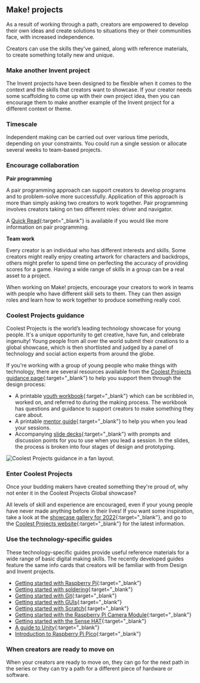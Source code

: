 ## Make! projects 

As a result of working through a path, creators are empowered to develop their own ideas and create solutions to situations they or their communities face, with increased independence. 

Creators can use the skills they've gained, along with reference materials, to create something totally new and unique.

### Make another Invent project

The Invent projects have been designed to be flexible when it comes to the context and the skills that creators want to showcase. If your creator needs some scaffolding to come up with their own project idea, then you can encourage them to make another example of the Invent project for a different context or theme. 

### Timescale

Independent making can be carried out over various time periods, depending on your constraints. You could run a single session or allocate several weeks to team-based projects.  

### Encourage collaboration

**Pair programming**

A pair programming approach can support creators to develop programs and to problem-solve more successfully. Application of this approach is more than simply asking two creators to work together. Pair programming involves creators taking on two different roles: driver and navigator.

A [Quick Read](https://blog.teachcomputing.org/quick-read-pair-programming-supports-learners/){:target="_blank"} is available if you would like more information on pair programming. 

**Team work**

Every creator is an individual who has different interests and skills. Some creators might really enjoy creating artwork for characters and backdrops, others might prefer to spend time on perfecting the accuracy of providing scores for a game. Having a wide range of skills in a group can be a real asset to a project. 

When working on Make! projects, encourage your creators to work in teams with people who have different skill sets to them. They can then assign roles and learn how to work together to produce something really cool. 

### Coolest Projects guidance

Coolest Projects is the world’s leading technology showcase for young people. It's a unique opportunity to get creative, have fun, and celebrate ingenuity! Young people from all over the world submit their creations to a global showcase, which is then shortlisted and judged by a panel of technology and social action experts from around the globe. 

If you're working with a group of young people who make things with technology, there are several resources available from the [Coolest Projects guidance page](https://online.coolestprojects.org/guidance){:target="_blank"} to help you support them through the design process:
+ A printable [youth workbook](http://rpf.io/cpworkbook){:target="_blank"} which can be scribbled in, worked on, and referred to during the making process. The workbook has questions and guidance to support creators to make something they care about.
+ A printable [mentor guide](http://rpf.io/cpmentorplan){:target="_blank"} to help you when you lead your sessions.
+ Accompanying [slide decks](https://online.coolestprojects.org/guidance#:~:text=DOWNLOAD%20THE%20WORKBOOK-,SESSION%20PLANS,-These%20slides%20are){:target="_blank"} with prompts and discussion points for you to use when you lead a session. In the slides, the process is broken into four stages of design and prototyping.

![Coolest Projects guidance in a fan layout.](images/make-fan.png)


### Enter Coolest Projects

Once your budding makers have created something they're proud of, why not enter it in the Coolest Projects Global showcase? 

All levels of skill and experience are encouraged, even if your young people have never made anything before in their lives! If you want some inspiration, take a look at the [showcase gallery for 2022](http://rpf.io/showcase22){:target="_blank"}, and go to the [Coolest Projects website](https://coolestprojects.org){:target="_blank"} for the latest information.


### Use the technology-specific guides

These technology-specific guides provide useful reference materials for a wide range of basic digital making skills. The recently developed guides feature the same info cards that creators will be familiar with from Design and Invent projects. 

+ [Getting started with Raspberry Pi](https://projects.raspberrypi.org/en/projects/raspberry-pi-getting-started){:target="_blank"}
+ [Getting started with soldering](https://projects.raspberrypi.org/en/projects/getting-started-with-soldering){:target="_blank"}
+ [Getting started with Git](https://projects.raspberrypi.org/en/projects/getting-started-with-git){:target="_blank"}
+ [Getting started with GUIs](https://projects.raspberrypi.org/en/projects/getting-started-with-guis/){:target="_blank"}
+ [Getting started with Scratch](https://projects.raspberrypi.org/en/projects/getting-started-scratch){:target="_blank"}
+ [Getting started with the Raspberry Pi Camera Module](https://projects.raspberrypi.org/en/projects/getting-started-with-picamera){:target="_blank"}
+ [Getting started with the Sense HAT](https://projects.raspberrypi.org/en/projects/getting-started-with-the-sense-hat/){:target="_blank"}
+ [A guide to Unity](https://projects.raspberrypi.org/en/projects/unity-guide){:target="_blank"}
+ [Introduction to Raspberry Pi Pico](https://projects.raspberrypi.org/en/projects/introduction-to-the-pico/){:target="_blank"}


### When creators are ready to move on

When your creators are ready to move on, they can go for the next path in the series or they can try a path for a different piece of hardware or software. 
